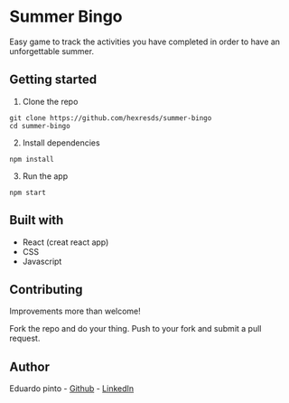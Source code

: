 # Summer Bingo

Easy game to track the activities you have completed in order to have an unforgettable summer.

## Getting started

1. Clone the repo

```
git clone https://github.com/hexresds/summer-bingo
cd summer-bingo
```

2. Install dependencies

```
npm install
```

3. Run the app

```
npm start
```

## Built with

- React (creat react app)
- CSS
- Javascript

## Contributing

Improvements more than welcome!

Fork the repo and do your thing. Push to your fork and submit a pull request.

## Author

Eduardo pinto - [Github](https://github.com/hexresd) - [LinkedIn](https://www.linkedin.com/in/pintocodes/)

